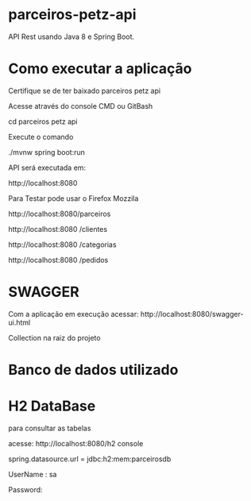 # parceiros-petz-api
API Rest usando Java 8 e Spring Boot.

# Como executar a aplicação

Certifique se de ter baixado parceiros petz api

Acesse através do console
CMD ou GitBash

cd parceiros petz api

Execute o comando

./mvnw spring boot:run

API será executada em:

http://localhost:8080

Para Testar pode usar o Firefox Mozzila

http://localhost:8080/parceiros

http://localhost:8080 /clientes

http://localhost:8080 /categorias

http://localhost:8080 /pedidos
# SWAGGER
Com a aplicação em execução acessar:
http://localhost:8080/swagger-ui.html

Collection
na raiz do projeto

# Banco de dados utilizado
# H2 DataBase 
para consultar as tabelas

acesse:
http://localhost:8080/h2 console

spring.datasource.url = jdbc:h2:mem:parceirosdb

UserName : sa

Password:
